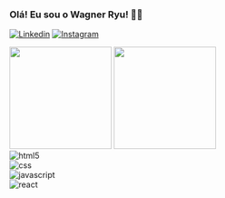 ### Olá! Eu sou o Wagner Ryu! 👋🏻

[![Linkedin](https://img.shields.io/badge/LinkedIn-0077B5?style=for-the-badge&logo=linkedin&logoColor=white)](https://www.linkedin.com/in/wagneryu/)
[![Instagram](https://img.shields.io/badge/Instagram-E4405F?style=for-the-badge&logo=instagram&logoColor=white)](https://www.instagram.com/ryuuwk/)

<div>
    <img height="180em" src="https://github-readme-stats.vercel.app/api?username=ryuzera&show_icons=true&theme=dracula"/>
    <img height="180em" src="https://github-readme-stats.vercel.app/api/top-langs/?username=ryuzera&hide_progress=true&theme=dracula"/>
</div>

<div style="display: inline_block">
    <img alt="html5" src="https://img.shields.io/badge/HTML5-E34F26?style=for-the-badge&logo=html5&logoColor=white"></img>
</div>
<div style="display: inline_block">
    <img alt="css" src="https://img.shields.io/badge/CSS3-1572B6?style=for-the-badge&logo=css3&logoColor=white"></img>
</div>
<div style="display: inline_block">
    <img alt="javascript" src="https://img.shields.io/badge/JavaScript-F7DF1E?style=for-the-badge&logo=javascript&logoColor=black"></img>
</div>
<div style="display: inline_block">
    <img alt="react" src="https://img.shields.io/badge/React-20232A?style=for-the-badge&logo=react&logoColor=61DAFB"></img>
</div>




